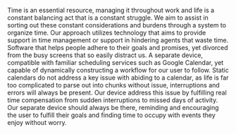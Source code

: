 Time is an essential resource, managing it throughout work and life is a constant balancing act that is a constant struggle. We aim to assist in sorting out these constant considerations and burdens through a system to organize time. Our approach utilizes technology that aims to provide support in time management or support in hindering agents that waste time. Software that helps people adhere to their goals and promises, yet divorced from the busy screens that so easily distract us. A separate device, compatible with familiar scheduling services such as Google Calendar, yet capable of dynamically constructing a workflow for our user to follow. Static calendars do not address a key issue with abiding to a calendar, as life is far too complicated to parse out into chunks without issue, interruptions and errors will always be present. Our device address this issue by fulfilling real time compensation from sudden interruptions to missed days of activity. Our separate device should always be there, reminding and encouraging the user to fulfill their goals and finding time to occupy with events they enjoy without worry.